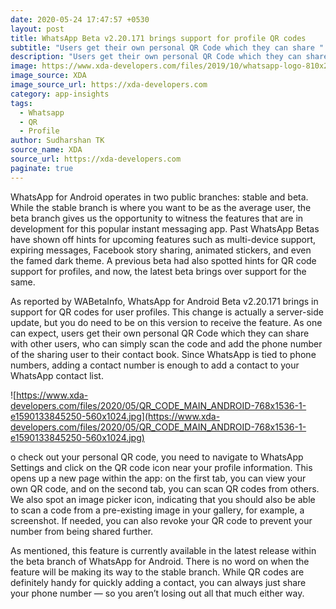 ```yaml
---
date: 2020-05-24 17:47:57 +0530
layout: post
title: WhatsApp Beta v2.20.171 brings support for profile QR codes
subtitle: "Users get their own personal QR Code which they can share "
description: "Users get their own personal QR Code which they can share "
image: https://www.xda-developers.com/files/2019/10/whatsapp-logo-810x298_c.jpg
image_source: XDA
image_source_url: https://xda-developers.com
category: app-insights
tags:
  - Whatsapp
  - QR
  - Profile
author: Sudharshan TK
source_name: XDA
source_url: https://xda-developers.com
paginate: true
---
```

WhatsApp for Android operates in two public branches: stable and beta. While the stable branch is where you want to be as the average user, the beta branch gives us the opportunity to witness the features that are in development for this popular instant messaging app. Past WhatsApp Betas have shown off hints for upcoming features such as multi-device support, expiring messages, Facebook story sharing, animated stickers, and even the famed dark theme. A previous beta had also spotted hints for QR code support for profiles, and now, the latest beta brings over support for the same.

As reported by WABetaInfo, WhatsApp for Android Beta v2.20.171 brings in support for QR codes for user profiles. This change is actually a server-side update, but you do need to be on this version to receive the feature. As one can expect, users get their own personal QR Code which they can share with other users, who can simply scan the code and add the phone number of the sharing user to their contact book. Since WhatsApp is tied to phone numbers, adding a contact number is enough to add a contact to your WhatsApp contact list.

![https://www.xda-developers.com/files/2020/05/QR_CODE_MAIN_ANDROID-768x1536-1-e1590133845250-560x1024.jpg](https://www.xda-developers.com/files/2020/05/QR_CODE_MAIN_ANDROID-768x1536-1-e1590133845250-560x1024.jpg)

o check out your personal QR code, you need to navigate to WhatsApp Settings and click on the QR code icon near your profile information. This opens up a new page within the app: on the first tab, you can view your own QR code, and on the second tab, you can scan QR codes from others. We also spot an image picker icon, indicating that you should also be able to scan a code from a pre-existing image in your gallery, for example, a screenshot. If needed, you can also revoke your QR code to prevent your number from being shared further.

As mentioned, this feature is currently available in the latest release within the beta branch of WhatsApp for Android. There is no word on when the feature will be making its way to the stable branch. While QR codes are definitely handy for quickly adding a contact, you can always just share your phone number — so you aren’t losing out all that much either way.